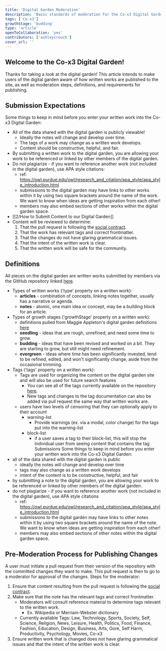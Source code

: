 ```yaml
---
title: 'Digital Garden Moderation'
description: 'Basic standards of moderation for the Co-x3 Digital Garden'
tags: ['Co-x3']
growthStage: 'budding'
type: 'article'
openToCollaboration: 'yes'
contributors: ['ashleycrouch']
cover_url: ''
---
```

## Welcome to the Co-x3 Digital Garden! 
Thanks for taking a look at the digital garden! This article intends to make users of the digital garden aware of how written works are published to the site, as well as moderation steps, definitions, and requirements for publishing. 

## Submission Expectations
Some things to keep in mind before you enter your written work into the Co-x3 Digital Garden: 
- All of the data shared with the digital garden is publicly viewable!
	- Ideally the notes will change and develop over time.
	- The tags of a work may change as a written work develops.
	- Content should be constructive, helpful, and fair.
- By submitting a written work to the digital garden, you are allowing your work to be referenced or linked by other members of the digital garden. 
- Do not plagiarize - if you want to reference another work (not included in the digital garden), use APA style citations: 
	- ref: https://owl.purdue.edu/owl/research_and_citation/apa_style/apa_style_introduction.html
	- submissions to the digital garden may have links to other works within it by using two square brackets around the name of the work. We want to know when ideas are getting inspiration from each other!
	- members may also embed sections of other works within the digital garden space. 
- [[2/How to Submit Content to our Digital Garden]]
- Content will be reviewed to determine:
	1. That the pull request is following the [social contract](https://join.co-x3.com/social-contract).
	2. That the work has relevant tags and correct frontmatter.
	3. That the changes do not have glaring grammatical issues.
	4. That the intent of the written work is clear.
	5. That the written work will be safe for the community. 

## Definitions 
All pieces on the digital garden are written works submitted by members via the GitHub repository linked [here](https://github.com/thex3family/digital-garden-notes). 
- Types of written works ('type' property on a written work):
	- **articles** - combination of concepts, linking notes together, usually has a narrative or agenda.
	- **notes** - atomic, one main idea or concept, may be a building block for an article.
- Types of growth stages ('growthStage' property on a written work):
	- definitions pulled from Maggie Appleton's digital garden definitions [here](https://maggieappleton.com/garden-history)
	- **seedling** - ideas that are rough, unrefined, and need some time to grow.
	- **budding** - ideas that have been revised and worked on a bit. They are starting to grow, but still might need refinement.
	- **evergreen** - ideas where time has been significantly invested, tend to be refined, edited, and won't significantly change, aside from the occasional trimming.
- Tags ('tags' property on a written work):
	- Tags are used for organizing the content on the digital garden site and will also be used for future search features
		- You can see all of the tags currently available on the repository [here](https://github.com/thex3family/digital-garden-notes/tree/main/Tags).
		- New tags and changes to the tag documentation can also be added via pull request the same way that written works are. 
	- users have two levels of censoring that they can optionally apply to their account 
		- warning-list
			- Provide warnings (ex. via a modal, color change) for the tags put into the warning-list
		- block-list 
			- if a user saves a tag to their block-list, this will stop the individual user from seeing content that contains the tag
Submissions
Some things to keep in mind before you enter your written work into the Co-x3 Digital Garden: 
- all of the data shared with the digital garden is public 
	- ideally the notes will change and develop over time 
	- tags may also change as a written work develops 
	- intent of the content is to be constructive, helpful, and fair 
- by submitting a note to the digital garden, you are allowing your work to be referenced or linked by other members of the digital garden. 
- do not plagiarize - if you want to reference another work (not included in the digital garden), use APA style citations 
	- ref: https://owl.purdue.edu/owl/research_and_citation/apa_style/apa_style_introduction.html
	- submissions to the digital garden may have links to other notes within it by using two square brackets around the name of the note. We want to know when ideas are getting inspiration from each other!
	- members may also embed sections of other notes within the digital garden space. 

## Pre-Moderation Process for Publishing Changes 
A user must initiate a pull request from their version of the repository with the committed changes they want to make. This pull request is then to go to a moderator for approval of the changes. 
Steps for the moderator: 
1. Ensure that content resulting from the pull request is following the [social contract](https://join.co-x3.com/social-contract).
2. Make sure that the note has the relevant tags and correct frontmatter.
	- Moderators will consult reference material to determine tags relevant to the written work.
		- Ex. Wikipedia or Merriam-Webster dictionary 
	- Currently available Tags: Law, Technology, Sports, Society, Self, Science, Religion, News, Leisure, Health, Politics, Food, Finance, Fashion, Education, Design, Business, Arts, Gore, Self Harm, Productivity, Psychology, Movies, Co-x3
3. Ensure written work that is changed does not have glaring grammatical issues and that the intent of the written work is clear.
